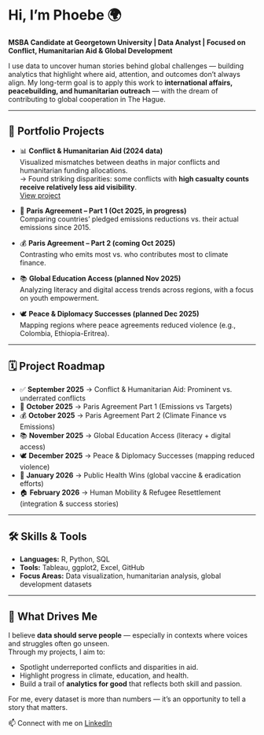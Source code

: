 # Hi, I’m Phoebe 🌍  

**MSBA Candidate at Georgetown University | Data Analyst | Focused on Conflict, Humanitarian Aid & Global Development**  

I use data to uncover human stories behind global challenges — building analytics that highlight where aid, attention, and outcomes don’t always align. My long-term goal is to apply this work to **international affairs, peacebuilding, and humanitarian outreach** — with the dream of contributing to global cooperation in The Hague.  

---

## 📂 Portfolio Projects  

- 📊 **Conflict & Humanitarian Aid (2024 data)**  
  Visualized mismatches between deaths in major conflicts and humanitarian funding allocations.  
  → Found striking disparities: some conflicts with **high casualty counts receive relatively less aid visibility**.  
  [View project](https://github.com/phoebelamb411/Conflict_and_Humanitarian_aid)  

- 🌱 **Paris Agreement – Part 1 (Oct 2025, in progress)**  
  Comparing countries’ pledged emissions reductions vs. their actual emissions since 2015.  

- 💰 **Paris Agreement – Part 2 (coming Oct 2025)**  
  Contrasting who emits most vs. who contributes most to climate finance.  

- 📚 **Global Education Access (planned Nov 2025)**  
  Analyzing literacy and digital access trends across regions, with a focus on youth empowerment.  

- 🕊️ **Peace & Diplomacy Successes (planned Dec 2025)**  
  Mapping regions where peace agreements reduced violence (e.g., Colombia, Ethiopia-Eritrea).  

---

## 🗓️ Project Roadmap  

- ✅ **September 2025** → Conflict & Humanitarian Aid: Prominent vs. underrated conflicts  
- 🌱 **October 2025** → Paris Agreement Part 1 (Emissions vs Targets)  
- 💰 **October 2025** → Paris Agreement Part 2 (Climate Finance vs Emissions)  
- 📚 **November 2025** → Global Education Access (literacy + digital access)  
- 🕊️ **December 2025** → Peace & Diplomacy Successes (mapping reduced violence)  
- 🧬 **January 2026** → Public Health Wins (global vaccine & eradication efforts)  
- 🏠 **February 2026** → Human Mobility & Refugee Resettlement (integration & success stories)  

---

## 🛠️ Skills & Tools  

- **Languages:** R, Python, SQL  
- **Tools:** Tableau, ggplot2, Excel, GitHub  
- **Focus Areas:** Data visualization, humanitarian analysis, global development datasets  

---

## 🌟 What Drives Me  

I believe **data should serve people** — especially in contexts where voices and struggles often go unseen.  
Through my projects, I aim to:  
- Spotlight underreported conflicts and disparities in aid.  
- Highlight progress in climate, education, and health.  
- Build a trail of **analytics for good** that reflects both skill and passion.  

For me, every dataset is more than numbers — it’s an opportunity to tell a story that matters.  

📫 Connect with me on [LinkedIn](https://www.linkedin.com/in/phoebe-lamb-067b33228)  
